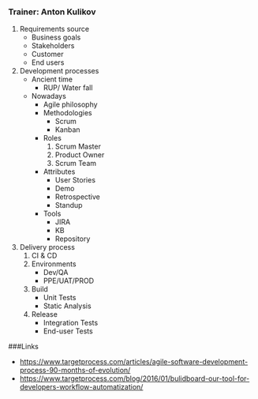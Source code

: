 ### Trainer: Anton Kulikov

1. Requirements source
   - Business goals
   - Stakeholders
   - Customer
   - End users
2. Development processes
   - Ancient time
     - RUP/ Water fall
   - Nowadays
     - Agile philosophy
     - Methodologies
         - Scrum
         - Kanban
     - Roles
         1. Scrum Master
         2. Product Owner
         3. Scrum Team
     - Attributes
         - User Stories
         - Demo
         - Retrospective
         - Standup
     - Tools
         - JIRA
         - KB
         - Repository
3. Delivery process
    1. CI & CD
    2. Environments
        - Dev/QA
        - PPE/UAT/PROD
    3. Build
        - Unit Tests
        - Static Analysis
    4. Release 
        - Integration Tests
        - End-user Tests

###Links
-  https://www.targetprocess.com/articles/agile-software-development-process-90-months-of-evolution/
-  https://www.targetprocess.com/blog/2016/01/bulidboard-our-tool-for-developers-workflow-automatization/
